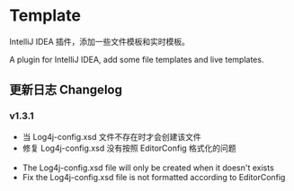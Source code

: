 # Template

IntelliJ IDEA 插件，添加一些文件模板和实时模板。

A plugin for IntelliJ IDEA, add some file templates and live templates.

## 更新日志 Changelog

### v1.3.1

- 当 Log4j-config.xsd 文件不存在时才会创建该文件
- 修复 Log4j-config.xsd 没有按照 EditorConfig 格式化的问题
<br><br>
- The Log4j-config.xsd file will only be created when it doesn't exists 
- Fix the Log4j-config.xsd file is not formatted according to EditorConfig
